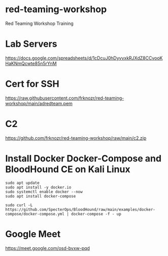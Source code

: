 # red-teaming-workshop
Red Teaming Workshop Training

# Lab Servers
https://docs.google.com/spreadsheets/d/1cDcuJ0hDyvvxkRJXdZ8CCvooKHaKNmQcwte85n5rYnM

# Cert for SSH
https://raw.githubusercontent.com/frknozr/red-teaming-workshop/main/adredteam.pem

# C2
https://github.com/frknozr/red-teaming-workshop/raw/main/c2.zip

# Install Docker Docker-Compose and BloodHound CE on Kali Linux
```
sudo apt update
sudo apt install -y docker.io
sudo systemctl enable docker --now
sudo apt install docker-compose

sudo curl -L https://github.com/SpecterOps/BloodHound/raw/main/examples/docker-compose/docker-compose.yml | docker-compose -f - up
```
# Google Meet

https://meet.google.com/osd-bvxw-pqd

